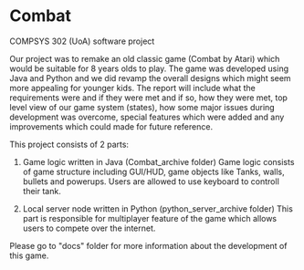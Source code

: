 # Combat

COMPSYS 302 (UoA) software project

Our project was to remake an old classic game (Combat by Atari) which would be suitable for 8 years olds to play. The game was developed using Java and Python and we did revamp the overall designs which might seem more appealing for younger kids. The report will include what the requirements were and if they were met and if so, how they were met, top level view of our game system (states), how some major issues during development was overcome, special features which were added and any improvements which could made for future reference.

This project consists of 2 parts:

1. Game logic written in Java (Combat_archive folder) Game logic consists of game structure including GUI/HUD, game objects like Tanks, walls, bullets and powerups. Users are allowed to use keyboard to controll their tank.

2. Local server node written in Python (python_server_archive folder) This part is responsible for multiplayer feature of the game which allows users to compete over the internet.

Please go to "docs" folder for more information about the development of this game.
